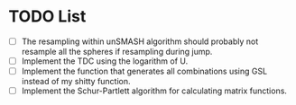 # TODO List

- [ ] The resampling within unSMASH algorithm should probably not resample all the spheres if resampling during jump.
- [ ] Implement the TDC using the logarithm of U.
- [ ] Implement the function that generates all combinations using GSL instead of my shitty function.
- [ ] Implement the Schur-Partlett algorithm for calculating matrix functions.
